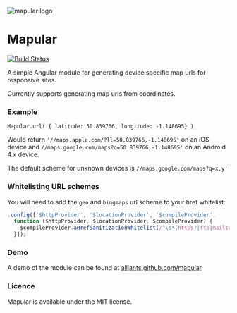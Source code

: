 ![mapular logo](http://alliants.github.io/mapular/images/mapular-logo.png)
# Mapular
[![Build Status](https://travis-ci.org/Alliants/mapular.svg?branch=master)](https://travis-ci.org/Alliants/mapular)

A simple Angular module for generating device specific map urls for responsive sites.

Currently supports generating map urls from coordinates.

### Example
```
Mapular.url( { latitude: 50.839766, longitude: -1.148695} )
```
Would return `'//maps.apple.com/?ll=50.839766,-1.148695'` on an iOS device and `//maps.google.com/maps?q=50.839766,-1.148695'` on an Android 4.x device.

The default scheme for unknown devices is `//maps.google.com/maps?q=x,y'`

### Whitelisting URL schemes
You will need to add the `geo` and `bingmaps` url scheme to your href whitelist:

```javascript
.config(['$httpProvider', '$locationProvider', '$compileProvider',
  function ($httpProvider, $locationProvider, $compileProvider) {
    $compileProvider.aHrefSanitizationWhitelist(/^\s*(https?|ftp|mailto|geo|tel|bingmaps):/);
  }]);
```

### Demo
A demo of the module can be found at [alliants.github.com/mapular](https://alliants.github.com/mapular)


### Licence
Mapular is available under the MIT license.
